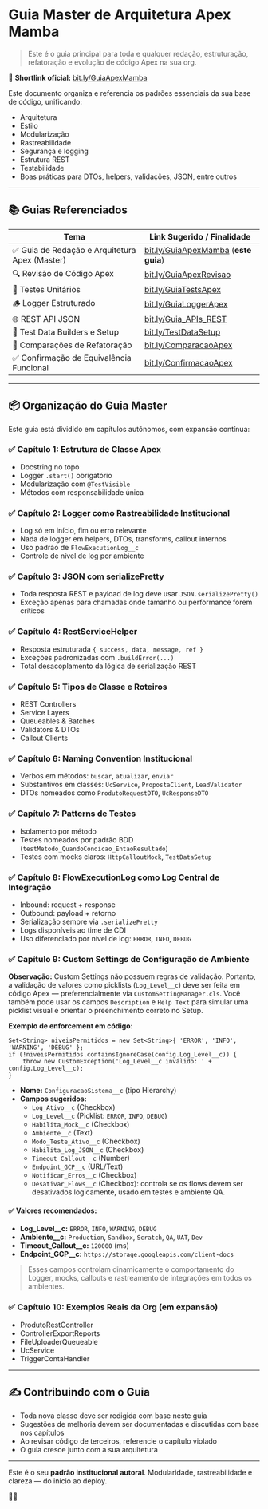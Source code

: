 # Guia Master de Arquitetura Apex Mamba

> Este é o guia principal para toda e qualquer redação, estruturação, refatoração e evolução de código Apex na sua org.

📎 **Shortlink oficial:** [bit.ly/GuiaApexMamba](https://bit.ly/GuiaApexMamba)

Este documento organiza e referencia os padrões essenciais da sua base de código, unificando:
- Arquitetura
- Estilo
- Modularização
- Rastreabilidade
- Segurança e logging
- Estrutura REST
- Testabilidade
- Boas práticas para DTOs, helpers, validações, JSON, entre outros

---

## 📚 Guias Referenciados

| Tema                         | Link Sugerido / Finalidade                                      |
|------------------------------|------------------------------------------------------------------|
| ✅ Guia de Redação e Arquitetura Apex (Master) | [bit.ly/GuiaApexMamba](https://bit.ly/GuiaApexMamba) (**este guia**) |
| 🔍 Revisão de Código Apex             | [bit.ly/GuiaApexRevisao](https://bit.ly/GuiaApexRevisao) |
| 🧪 Testes Unitários                    | [bit.ly/GuiaTestsApex](https://bit.ly/GuiaTestsApex)     |
| 🪵 Logger Estruturado                 | [bit.ly/GuiaLoggerApex](https://bit.ly/GuiaLoggerApex)   |
| 🌐 REST API JSON                      | [bit.ly/Guia_APIs_REST](https://bit.ly/Guia_APIs_REST)   |
| 🧱 Test Data Builders e Setup         | [bit.ly/TestDataSetup](https://bit.ly/TestDataSetup)     |
| 🔁 Comparações de Refatoração         | [bit.ly/ComparacaoApex](https://bit.ly/ComparacaoApex)   |
| ✅ Confirmação de Equivalência Funcional | [bit.ly/ConfirmacaoApex](https://bit.ly/ConfirmacaoApex) |

---

## 📦 Organização do Guia Master

Este guia está dividido em capítulos autônomos, com expansão contínua:

### ✅ Capítulo 1: Estrutura de Classe Apex
- Docstring no topo
- Logger `.start()` obrigatório
- Modularização com `@TestVisible`
- Métodos com responsabilidade única

### ✅ Capítulo 2: Logger como Rastreabilidade Institucional
- Log só em início, fim ou erro relevante
- Nada de logger em helpers, DTOs, transforms, callout internos
- Uso padrão de `FlowExecutionLog__c`
- Controle de nível de log por ambiente

### ✅ Capítulo 3: JSON com serializePretty
- Toda resposta REST e payload de log deve usar `JSON.serializePretty()`
- Exceção apenas para chamadas onde tamanho ou performance forem críticos

### ✅ Capítulo 4: RestServiceHelper
- Resposta estruturada `{ success, data, message, ref }`
- Exceções padronizadas com `.buildError(...)`
- Total desacoplamento da lógica de serialização REST

### ✅ Capítulo 5: Tipos de Classe e Roteiros
- REST Controllers
- Service Layers
- Queueables & Batches
- Validators & DTOs
- Callout Clients

### ✅ Capítulo 6: Naming Convention Institucional
- Verbos em métodos: `buscar`, `atualizar`, `enviar`
- Substantivos em classes: `UcService`, `PropostaClient`, `LeadValidator`
- DTOs nomeados como `ProdutoRequestDTO`, `UcResponseDTO`

### ✅ Capítulo 7: Patterns de Testes
- Isolamento por método
- Testes nomeados por padrão BDD (`testMetodo_QuandoCondicao_EntaoResultado`)
- Testes com mocks claros: `HttpCalloutMock`, `TestDataSetup`

### ✅ Capítulo 8: FlowExecutionLog como Log Central de Integração
- Inbound: request + response
- Outbound: payload + retorno
- Serialização sempre via `.serializePretty`
- Logs disponíveis ao time de CDI
- Uso diferenciado por nível de log: `ERROR`, `INFO`, `DEBUG`

### ✅ Capítulo 9: Custom Settings de Configuração de Ambiente

**Observação:** Custom Settings não possuem regras de validação. Portanto, a validação de valores como picklists (`Log_Level__c`) deve ser feita em código Apex — preferencialmente via `CustomSettingManager.cls`. Você também pode usar os campos `Description` e `Help Text` para simular uma picklist visual e orientar o preenchimento correto no Setup.

**Exemplo de enforcement em código:**
```apex
Set<String> niveisPermitidos = new Set<String>{ 'ERROR', 'INFO', 'WARNING', 'DEBUG' };
if (!niveisPermitidos.containsIgnoreCase(config.Log_Level__c)) {
    throw new CustomException('Log_Level__c inválido: ' + config.Log_Level__c);
}
```

- **Nome:** `ConfiguracaoSistema__c` (tipo Hierarchy)
- **Campos sugeridos:**
  - `Log_Ativo__c` (Checkbox)
  - `Log_Level__c` (Picklist: `ERROR`, `INFO`, `DEBUG`)
  - `Habilita_Mock__c` (Checkbox)
  - `Ambiente__c` (Text)
  - `Modo_Teste_Ativo__c` (Checkbox)
  - `Habilita_Log_JSON__c` (Checkbox)
  - `Timeout_Callout__c` (Number)
  - `Endpoint_GCP__c` (URL/Text)
  - `Notificar_Erros__c` (Checkbox)
  - `Desativar_Flows__c` (Checkbox): controla se os flows devem ser desativados logicamente, usado em testes e ambiente QA.

#### ✅ Valores recomendados:
- **Log_Level__c:** `ERROR`, `INFO`, `WARNING`, `DEBUG`
- **Ambiente__c:** `Production`, `Sandbox`, `Scratch`, `QA`, `UAT`, `Dev`
- **Timeout_Callout__c:** `120000` (ms)
- **Endpoint_GCP__c:** `https://storage.googleapis.com/client-docs`

> Esses campos controlam dinamicamente o comportamento do Logger, mocks, callouts e rastreamento de integrações em todos os ambientes.

### ✅ Capítulo 10: Exemplos Reais da Org (em expansão)
- ProdutoRestController
- ControllerExportReports
- FileUploaderQueueable
- UcService
- TriggerContaHandler

---

## ✍️ Contribuindo com o Guia

- Toda nova classe deve ser redigida com base neste guia
- Sugestões de melhoria devem ser documentadas e discutidas com base nos capítulos
- Ao revisar código de terceiros, referencie o capítulo violado
- O guia cresce junto com a sua arquitetura

---

Este é o seu **padrão institucional autoral**.
Modularidade, rastreabilidade e clareza — do início ao deploy.

🧠🔥

